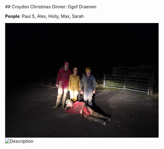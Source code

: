 <link rel="stylesheet" href="styles.css">
## Croydon Christmas Dinner: Ogof Draenen

**People**: Paul S, Alex, Holly, Max, Sarah

<img src="../images/draenen.jpeg" alt="Description" width="500">
<img src="images/snowball.jpeg" alt="Description" width="500">

